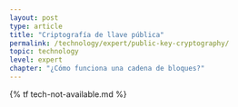 ```yaml
---
layout: post
type: article
title: "Criptografía de llave pública"
permalink: /technology/expert/public-key-cryptography/
topic: technology
level: expert
chapter: "¿Cómo funciona una cadena de bloques?"
---
```


{% tf tech-not-available.md %}
